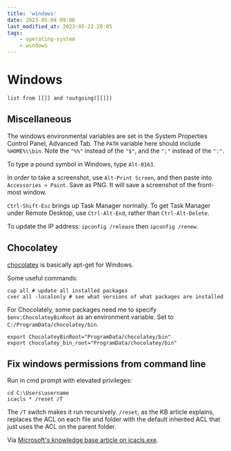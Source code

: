 ```yaml
---
title: 'windows'
date: 2023-05-04 09:06
last_modified_at: 2023-05-22 20:05
tags:
    - operating-system
    - windows
---
```


# Windows

```dataview
list from [[]] and !outgoing([[]])
```

## Miscellaneous

The windows environmental variables are set in the System Properties Control Panel, Advanced Tab.
The `PATH` variable here should include `%HOME%\\bin`.
Note the `"%%"` instead of the `"$"`, and the `";"` instead of the `":"`.

To type a pound symbol in Windows, type `Alt-0163`.

In order to take a screenshot, use `Alt-Print Screen`, and then paste into `Accessories > Paint`. Save as PNG. It will save a screenshot of the front-most window.

`Ctrl-Shift-Esc` brings up Task Manager normally. To get Task Manager under Remote Desktop, use `Ctrl-Alt-End`, rather than `Ctrl-Alt-Delete`.

To update the IP address: `ipconfig /release` then `ipconfig /renew`.

## Chocolatey

[chocolatey](http://chocolatey.org/) is basically apt-get for Windows.

Some useful commands:

```text
cup all # update all installed packages
cver all -localonly # see what versions of what packages are installed
```

For Chocolately, some packages need me to specify `$env:ChocolateyBinRoot` as an environment variable. Set to `C:/ProgramData/chocolatey/bin`.

```text
export ChocolateyBinRoot="ProgramData/chocolatey/bin"
export chocolatey_bin_root="ProgramData/chocolatey/bin"
```

## Fix windows permissions from command line

Run in cmd prompt with elevated privileges:

```text
cd C:\Users\username
icacls * /reset /T
```

The `/T` switch makes it run recursively. `/reset`, as the KB article explains, replaces the ACL on each file and folder with the default inherited ACL that just uses the ACL on the parent folder.

Via [Microsoft's knowledge base article on icacls.exe](http://technet.microsoft.com/en-us/library/cc753525%28WS.10%29.aspx).
